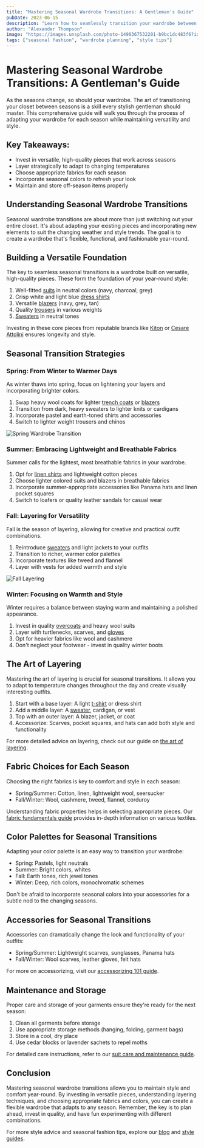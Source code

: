 ```yaml
---
title: "Mastering Seasonal Wardrobe Transitions: A Gentleman's Guide"
pubDate: 2023-06-15
description: "Learn how to seamlessly transition your wardrobe between seasons while maintaining style and versatility."
author: "Alexander Thompson"
image: "https://images.unsplash.com/photo-1490367532201-b9bc1dc483f6?ixlib=rb-4.0.3&ixid=M3wxMjA3fDB8MHxwaG90by1wYWdlfHx8fGVufDB8fHx8fA%3D%3D&auto=format&fit=crop&w=1000&q=80"
tags: ["seasonal fashion", "wardrobe planning", "style tips"]
---
```


# Mastering Seasonal Wardrobe Transitions: A Gentleman's Guide

As the seasons change, so should your wardrobe. The art of transitioning your closet between seasons is a skill every stylish gentleman should master. This comprehensive guide will walk you through the process of adapting your wardrobe for each season while maintaining versatility and style.

## Key Takeaways:

- Invest in versatile, high-quality pieces that work across seasons
- Layer strategically to adapt to changing temperatures
- Choose appropriate fabrics for each season
- Incorporate seasonal colors to refresh your look
- Maintain and store off-season items properly

## Understanding Seasonal Wardrobe Transitions

Seasonal wardrobe transitions are about more than just switching out your entire closet. It's about adapting your existing pieces and incorporating new elements to suit the changing weather and style trends. The goal is to create a wardrobe that's flexible, functional, and fashionable year-round.

## Building a Versatile Foundation

The key to seamless seasonal transitions is a wardrobe built on versatile, high-quality pieces. These form the foundation of your year-round style:

1. Well-fitted [suits](https://2men.it/collections/suits) in neutral colors (navy, charcoal, grey)
2. Crisp white and light blue [dress shirts](https://2men.it/collections/shirts)
3. Versatile [blazers](https://2men.it/collections/blazers) (navy, grey, tan)
4. Quality [trousers](https://2men.it/collections/pants) in various weights
5. [Sweaters](https://2men.it/collections/sweaters) in neutral tones

Investing in these core pieces from reputable brands like [Kiton](https://2men.it/collections/kiton) or [Cesare Attolini](https://2men.it/collections/cesare-attolini) ensures longevity and style.

## Seasonal Transition Strategies

### Spring: From Winter to Warmer Days

As winter thaws into spring, focus on lightening your layers and incorporating brighter colors.

1. Swap heavy wool coats for lighter [trench coats](https://2men.it/collections/coats) or [blazers](https://2men.it/collections/blazers)
2. Transition from dark, heavy sweaters to lighter knits or cardigans
3. Incorporate pastel and earth-toned shirts and accessories
4. Switch to lighter weight trousers and chinos

![Spring Wardrobe Transition](https://images.unsplash.com/photo-1489370321024-e0410ad08da4?ixlib=rb-4.0.3&ixid=M3wxMjA3fDB8MHxwaG90by1wYWdlfHx8fGVufDB8fHx8fA%3D%3D&auto=format&fit=crop&w=2070&q=80)

### Summer: Embracing Lightweight and Breathable Fabrics

Summer calls for the lightest, most breathable fabrics in your wardrobe.

1. Opt for [linen shirts](https://2men.it/collections/mens-italian-designer-linen-shirts) and lightweight cotton pieces
2. Choose lighter colored suits and blazers in breathable fabrics
3. Incorporate summer-appropriate accessories like Panama hats and linen pocket squares
4. Switch to loafers or quality leather sandals for casual wear

### Fall: Layering for Versatility

Fall is the season of layering, allowing for creative and practical outfit combinations.

1. Reintroduce [sweaters](https://2men.it/collections/sweaters) and light jackets to your outfits
2. Transition to richer, warmer color palettes
3. Incorporate textures like tweed and flannel
4. Layer with vests for added warmth and style

![Fall Layering](https://images.unsplash.com/photo-1512386233331-f023884a92e8?ixlib=rb-4.0.3&ixid=M3wxMjA3fDB8MHxwaG90by1wYWdlfHx8fGVufDB8fHx8fA%3D%3D&auto=format&fit=crop&w=1000&q=80)

### Winter: Focusing on Warmth and Style

Winter requires a balance between staying warm and maintaining a polished appearance.

1. Invest in quality [overcoats](https://2men.it/collections/overcoats) and heavy wool suits
2. Layer with turtlenecks, scarves, and [gloves](https://2men.it/collections/accessories)
3. Opt for heavier fabrics like wool and cashmere
4. Don't neglect your footwear - invest in quality winter boots

## The Art of Layering

Mastering the art of layering is crucial for seasonal transitions. It allows you to adapt to temperature changes throughout the day and create visually interesting outfits.

1. Start with a base layer: A light [t-shirt](https://2men.it/collections/t-shirts) or dress shirt
2. Add a middle layer: A [sweater](https://2men.it/collections/sweaters), cardigan, or vest
3. Top with an outer layer: A blazer, jacket, or coat
4. Accessorize: Scarves, pocket squares, and hats can add both style and functionality

For more detailed advice on layering, check out our guide on [the art of layering](/blog/the-art-of-layering).

## Fabric Choices for Each Season

Choosing the right fabrics is key to comfort and style in each season:

- Spring/Summer: Cotton, linen, lightweight wool, seersucker
- Fall/Winter: Wool, cashmere, tweed, flannel, corduroy

Understanding fabric properties helps in selecting appropriate pieces. Our [fabric fundamentals guide](/guides/fabric-fundamentals) provides in-depth information on various textiles.

## Color Palettes for Seasonal Transitions

Adapting your color palette is an easy way to transition your wardrobe:

- Spring: Pastels, light neutrals
- Summer: Bright colors, whites
- Fall: Earth tones, rich jewel tones
- Winter: Deep, rich colors, monochromatic schemes

Don't be afraid to incorporate seasonal colors into your accessories for a subtle nod to the changing seasons.

## Accessories for Seasonal Transitions

Accessories can dramatically change the look and functionality of your outfits:

- Spring/Summer: Lightweight scarves, sunglasses, Panama hats
- Fall/Winter: Wool scarves, leather gloves, felt hats

For more on accessorizing, visit our [accessorizing 101 guide](/guides/accessorizing-101).

## Maintenance and Storage

Proper care and storage of your garments ensure they're ready for the next season:

1. Clean all garments before storage
2. Use appropriate storage methods (hanging, folding, garment bags)
3. Store in a cool, dry place
4. Use cedar blocks or lavender sachets to repel moths

For detailed care instructions, refer to our [suit care and maintenance guide](/blog/suit-care-and-maintenance).

## Conclusion

Mastering seasonal wardrobe transitions allows you to maintain style and comfort year-round. By investing in versatile pieces, understanding layering techniques, and choosing appropriate fabrics and colors, you can create a flexible wardrobe that adapts to any season. Remember, the key is to plan ahead, invest in quality, and have fun experimenting with different combinations.

For more style advice and seasonal fashion tips, explore our [blog](/blog) and [style guides](/guides).